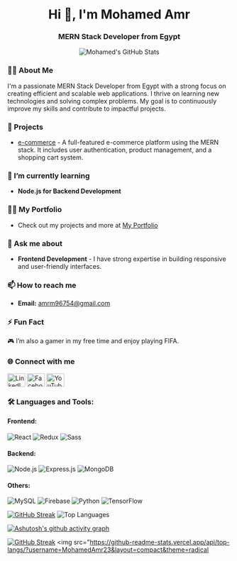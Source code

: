 

<h1 align="center">Hi 👋, I'm Mohamed Amr</h1>
<h3 align="center">MERN Stack Developer from Egypt</h3>

<p align="center">
  <img src="https://github-readme-stats.vercel.app/api?username=MohamedAmr23&show_icons=true&theme=radical" alt="Mohamed's GitHub Stats">
</p>

### 🧑‍💻 About Me
I'm a passionate MERN Stack Developer from Egypt with a strong focus on creating efficient and scalable web applications. I thrive on learning new technologies and solving complex problems. My goal is to continuously improve my skills and contribute to impactful projects.

### 🔭 Projects
- [e-commerce](https://github.com/MohamedAmr23/e-commerce) - A full-featured e-commerce platform using the MERN stack. It includes user authentication, product management, and a shopping cart system.

### 🌱 I’m currently learning
- **Node.js for Backend Development**

### 👨‍💻 My Portfolio
- Check out my projects and more at [My Portfolio](https://mohamedamr23.github.io/My-Portfolio/)

### 💬 Ask me about
- **Frontend Development** - I have strong expertise in building responsive and user-friendly interfaces.

### 📫 How to reach me
- **Email:** amrm96754@gmail.com

### ⚡ Fun Fact
🎮 I’m also a gamer in my free time and enjoy playing FIFA.

### 🌐 Connect with me
<p align="left">
  <a href="https://linkedin.com/in/mohamed-amr-2b4480230/" target="blank"><img align="center" src="https://raw.githubusercontent.com/rahuldkjain/github-profile-readme-generator/master/src/images/icons/Social/linked-in-alt.svg" alt="LinkedIn" height="30" width="40" /></a>
  <a href="https://fb.com/profile.php?id=100030906974430" target="blank"><img align="center" src="https://raw.githubusercontent.com/rahuldkjain/github-profile-readme-generator/master/src/images/icons/Social/facebook.svg" alt="Facebook" height="30" width="40" /></a>
  <a href="https://www.youtube.com/@mohamedamr8344" target="blank"><img align="center" src="https://raw.githubusercontent.com/rahuldkjain/github-profile-readme-generator/master/src/images/icons/Social/youtube.svg" alt="YouTube" height="30" width="40" /></a>
</p>

### 🛠️ Languages and Tools:
#### Frontend:
![React](https://img.shields.io/badge/-React-black?style=flat-square&logo=react)
![Redux](https://img.shields.io/badge/-Redux-black?style=flat-square&logo=redux)
![Sass](https://img.shields.io/badge/-Sass-black?style=flat-square&logo=sass)

#### Backend:
![Node.js](https://img.shields.io/badge/-Node.js-black?style=flat-square&logo=node.js)
![Express.js](https://img.shields.io/badge/-Express-black?style=flat-square&logo=express)
![MongoDB](https://img.shields.io/badge/-MongoDB-black?style=flat-square&logo=mongodb)

#### Others:
![MySQL](https://img.shields.io/badge/-MySQL-black?style=flat-square&logo=mysql)
![Firebase](https://img.shields.io/badge/-Firebase-black?style=flat-square&logo=firebase)
![Python](https://img.shields.io/badge/-Python-black?style=flat-square&logo=python)
![TensorFlow](https://img.shields.io/badge/-TensorFlow-black?style=flat-square&logo=tensorflow)


  [![GitHub Streak](http://github-readme-streak-stats.herokuapp.com?user=MohamedAmr23&theme=radical)](https://git.io/streak-stats)
  <img src="https://github-readme-stats.vercel.app/api/top-langs/?username=MohamedAmr23&layout=compact&theme=radical" alt="Top Languages">


[![Ashutosh's github activity graph](https://github-readme-activity-graph.vercel.app/graph?username=MohamedAmr23)](https://github.com/MohamedAmr23/github-readme-activity-graph)





[![GitHub Streak](http://github-readme-streak-stats.herokuapp.com?user=MohamedAmr23&theme=radical)](https://git.io/streak-stats)
  <img src="https://github-readme-stats.vercel.app/api/top-langs/?username=MohamedAmr23&layout=compact&theme=radical








